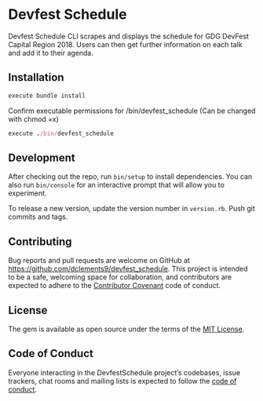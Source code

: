 # Devfest Schedule

Devfest Schedule CLI scrapes and displays the schedule for GDG DevFest Capital Region 2018. Users can then get further information on each talk and add it to their agenda.

## Installation

```ruby
execute bundle install
```

Confirm executable permissions for /bin/devfest_schedule (Can be changed with chmod +x)

```ruby
execute ./bin/devfest_schedule
```
## Development

After checking out the repo, run `bin/setup` to install dependencies. You can also run `bin/console` for an interactive prompt that will allow you to experiment.

To release a new version, update the version number in `version.rb`. Push git commits and tags.

## Contributing

Bug reports and pull requests are welcome on GitHub at https://github.com/dclements9/devfest_schedule. This project is intended to be a safe, welcoming space for collaboration, and contributors are expected to adhere to the [Contributor Covenant](http://contributor-covenant.org) code of conduct.

## License

The gem is available as open source under the terms of the [MIT License](https://opensource.org/licenses/MIT).

## Code of Conduct

Everyone interacting in the DevfestSchedule project’s codebases, issue trackers, chat rooms and mailing lists is expected to follow the [code of conduct](https://github.com/dclements9/devfest_schedule/blob/master/CODE_OF_CONDUCT.md).

